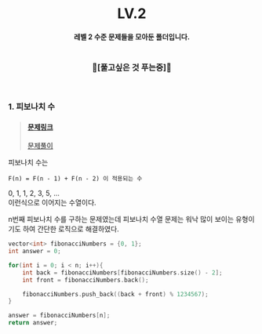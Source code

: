<div align='center'>

# LV.2
#### 레벨 2 수준 문제들을 모아둔 폴더입니다. <br><br>

### 🔎[**풀고싶은 것 푸는중**]🔎
<br>

<div align='left'>

### 1. 피보나치 수<br>
> #### [문제링크](https://school.programmers.co.kr/learn/courses/30/lessons/12945)
> [문제풀이](https://github.com/ehdbs28/Algorithm/blob/main/PROGRAMMERS/Level_2/LV2_Fibonacci%20numbers.cpp)

피보나치 수는 
```
F(n) = F(n - 1) + F(n - 2) 이 적용되는 수
```
0, 1, 1, 2, 3, 5, ...
<br>이런식으로 이어지는 수열이다.

n번째 피보나치 수를 구하는 문제였는데 피보나치 수열 문제는 워낙 많이 보이는 유형이기도 하여 간단한 로직으로 해결하였다.

```cpp
vector<int> fibonacciNumbers = {0, 1};
int answer = 0;

for(int i = 0; i < n; i++){
    int back = fibonacciNumbers[fibonacciNumbers.size() - 2];
    int front = fibonacciNumbers.back();

    fibonacciNumbers.push_back((back + front) % 1234567);
}

answer = fibonacciNumbers[n];
return answer;
```
